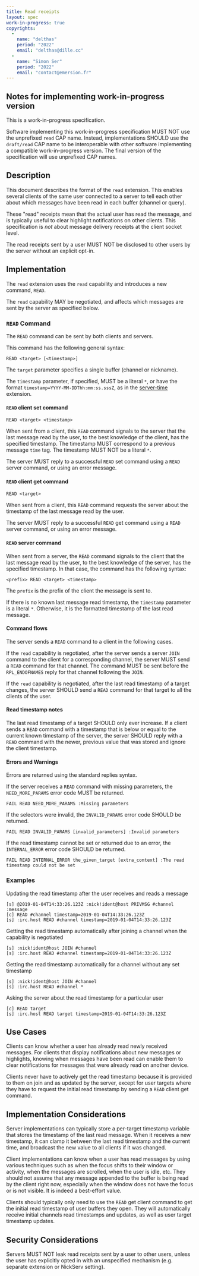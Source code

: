 ```yaml
---
title: Read receipts
layout: spec
work-in-progress: true
copyrights:
  -
    name: "delthas"
    period: "2022"
    email: "delthas@dille.cc"
  -
    name: "Simon Ser"
    period: "2022"
    email: "contact@emersion.fr"
---
```


## Notes for implementing work-in-progress version

This is a work-in-progress specification.

Software implementing this work-in-progress specification MUST NOT use the unprefixed `read` CAP name. Instead, implementations SHOULD use the `draft/read` CAP name to be interoperable with other software implementing a compatible work-in-progress version. The final version of the specification will use unprefixed CAP names.

## Description

This document describes the format of the `read` extension. This enables several clients of the same user connected to a server to tell each other about which messages have been read in each buffer (channel or query).

These "read" receipts mean that the actual user has read the message, and is typically useful to clear highlight notifications on other clients. This specification is *not* about message delivery receipts at the client socket level.

The read receipts sent by a user MUST NOT be disclosed to other users by the server without an explicit opt-in.

## Implementation

The `read` extension uses the `read` capability and introduces a new command, `READ`.

The `read` capability MAY be negotiated, and affects which messages are sent by the server as specified below.

### `READ` Command

The `READ` command can be sent by both clients and servers.

This command has the following general syntax:

    READ <target> [<timestamp>]

The `target` parameter specifies a single buffer (channel or nickname).

The `timestamp` parameter, if specified, MUST be a literal `*`, or have the format `timestamp=YYYY-MM-DDThh:mm:ss.sssZ`, as in the [server-time](https://github.com/ircv3/ircv3-specifications/blob/master/extensions/server-time-3.2.md) extension.

#### `READ` client set command

    READ <target> <timestamp>

When sent from a client, this `READ` command signals to the server that the last message read by the user, to the best knowledge of the client, has the specified timestamp. The timestamp MUST correspond to a previous message `time` tag. The timestamp MUST NOT be a literal `*`.

The server MUST reply to a successful `READ` set command using a `READ` server command, or using an error message.

#### `READ` client get command

    READ <target>

When sent from a client, this `READ` command requests the server about the timestamp of the last message read by the user.

The server MUST reply to a successful `READ` get command using a `READ` server command, or using an error message.

#### `READ` server command

When sent from a server, the `READ` command signals to the client that the last message read by the user, to the best knowledge of the server, has the specified timestamp. In that case, the command has the following syntax:

    <prefix> READ <target> <timestamp>

The `prefix` is the prefix of the client the message is sent to.

If there is no known last message read timestamp, the `timestamp` parameter is a literal `*`. Otherwise, it is the formatted timestamp of the last read message.

#### Command flows

The server sends a `READ` command to a client in the following cases.

If the `read` capability is negotiated, after the server sends a server `JOIN` command to the client for a corresponding channel, the server MUST send a `READ` command for that channel. The command MUST be sent before the `RPL_ENDOFNAMES` reply for that channel following the `JOIN`.

If the `read` capability is negotiated, after the last read timestamp of a target changes, the server SHOULD send a `READ` command for that target to all the clients of the user.

#### Read timestamp notes

The last read timestamp of a target SHOULD only ever increase. If a client sends a `READ` command with a timestamp that is below or equal to the current known timestamp of the server, the server SHOULD reply with a `READ` command with the newer, previous value that was stored and ignore the client timestamp.

#### Errors and Warnings

Errors are returned using the standard replies syntax.

If the server receives a `READ` command with missing parameters, the `NEED_MORE_PARAMS` error code MUST be returned.

    FAIL READ NEED_MORE_PARAMS :Missing parameters

If the selectors were invalid, the `INVALID_PARAMS` error code SHOULD be returned.

    FAIL READ INVALID_PARAMS [invalid_parameters] :Invalid parameters

If the read timestamp cannot be set or returned due to an error, the `INTERNAL_ERROR` error code SHOULD be returned.

    FAIL READ INTERNAL_ERROR the_given_target [extra_context] :The read timestamp could not be set

### Examples

Updating the read timestamp after the user receives and reads a message
~~~~
[s] @2019-01-04T14:33:26.123Z :nick!ident@host PRIVMSG #channel :message
[c] READ #channel timestamp=2019-01-04T14:33:26.123Z
[s] :irc.host READ #channel timestamp=2019-01-04T14:33:26.123Z
~~~~

Getting the read timestamp automatically after joining a channel when the capability is negotiated
~~~~
[s] :nick!ident@host JOIN #channel
[s] :irc.host READ #channel timestamp=2019-01-04T14:33:26.123Z
~~~~

Getting the read timestamp automatically for a channel without any set timestamp
~~~~
[s] :nick!ident@host JOIN #channel
[s] :irc.host READ #channel *
~~~~

Asking the server about the read timestamp for a particular user
~~~~
[c] READ target
[s] :irc.host READ target timestamp=2019-01-04T14:33:26.123Z
~~~~

## Use Cases

Clients can know whether a user has already read newly received messages. For clients that display notifications about new messages or highlights, knowing when messages have been read can enable them to clear notifications for messages that were already read on another device.

Clients never have to actively get the read timestamp because it is provided to them on join and as updated by the server, except for user targets where they have to request the initial read timestamp by sending a `READ` client get command.

## Implementation Considerations

Server implementations can typically store a per-target timestamp variable that stores the timestamp of the last read message. When it receives a new timestamp, it can clamp it between the last read timestamp and the current time, and broadcast the new value to all clients if it was changed.

Client implementations can know when a user has read messages by using various techniques such as when the focus shifts to their window or activity, when the messages are scrolled, when the user is idle, etc. They should not assume that any message appended to the buffer is being read by the client right now, especially when the window does not have the focus or is not visible. It is indeed a best-effort value.

Clients should typically only need to use the `READ` get client command to get the initial read timestamp of user buffers they open. They will automatically receive initial channels read timestamps and updates, as well as user target timestamp updates.

## Security Considerations

Servers MUST NOT leak read receipts sent by a user to other users, unless the user has explicitly opted in with an unspecified mechanism (e.g. separate extension or NickServ setting).
